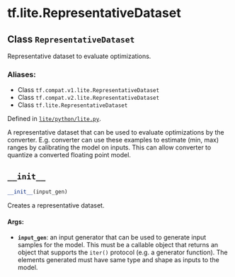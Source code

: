 <div itemscope itemtype="http://developers.google.com/ReferenceObject">
<meta itemprop="name" content="tf.lite.RepresentativeDataset" />
<meta itemprop="path" content="Stable" />
<meta itemprop="property" content="__init__"/>
</div>

# tf.lite.RepresentativeDataset

## Class `RepresentativeDataset`

Representative dataset to evaluate optimizations.



### Aliases:

* Class `tf.compat.v1.lite.RepresentativeDataset`
* Class `tf.compat.v2.lite.RepresentativeDataset`
* Class `tf.lite.RepresentativeDataset`



Defined in [`lite/python/lite.py`](/code/stable/tensorflow/lite/python/lite.py).

<!-- Placeholder for "Used in" -->

A representative dataset that can be used to evaluate optimizations by the
converter. E.g. converter can use these examples to estimate (min, max) ranges
by calibrating the model on inputs. This can allow converter to quantize a
converted floating point model.

<h2 id="__init__"><code>__init__</code></h2>

``` python
__init__(input_gen)
```

Creates a representative dataset.


#### Args:


* <b>`input_gen`</b>: an input generator that can be used to generate input samples
  for the model. This must be a callable object that returns an object
  that supports the `iter()` protocol (e.g. a generator function). The
  elements generated must have same type and shape as inputs to the model.



